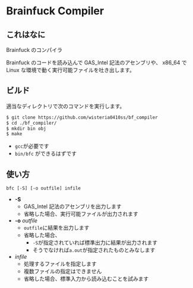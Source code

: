 # Brainfuck Compiler
## これはなに
Brainfuck のコンパイラ

Brainfuck のコードを読み込んで GAS_Intel 記法のアセンブリや、
x86_64 で Linux な環境で動く実行可能ファイルを吐き出します。

## ビルド
適当なディレクトリで次のコマンドを実行します。
```bash
$ git clone https://github.com/wisteria0410ss/bf_compiler
$ cd ./bf_compiler/
$ mkdir bin obj
$ make
```
- `gcc`が必要です
- `bin/bfc` ができるはずです

## 使い方
```
bfc [-S] [-o outfile] infile
```
- **-S**
    - GAS_Intel 記法のアセンブリを出力します
    - 省略した場合、実行可能ファイルが出力されます
- **-o** *outfile*
    - `outfile`に結果を出力します
    - 省略した場合、
        - `-S`が指定されていれば標準出力に結果が出力されます
        - そうでなければ`a.out`が指定されたものとみなします
- *infile*
    - 処理するファイルを指定します
    - 複数ファイルの指定はできません
    - 省略した場合、標準入力から読み込むことを試みます
